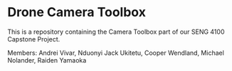 # Drone Camera Toolbox

This is a repository containing the Camera Toolbox part of our SENG 4100 Capstone Project.

Members: 
Andrei Vivar,
Nduonyi Jack Ukitetu,
Cooper Wendland,
Michael Nolander,
Raiden Yamaoka
